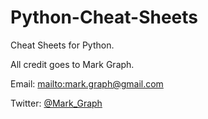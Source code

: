 # Python-Cheat-Sheets
Cheat Sheets for Python.

All credit goes to Mark Graph.

Email: <mailto:mark.graph@gmail.com>

Twitter: [@Mark_Graph](]https://twitter.com/mark_graph)
